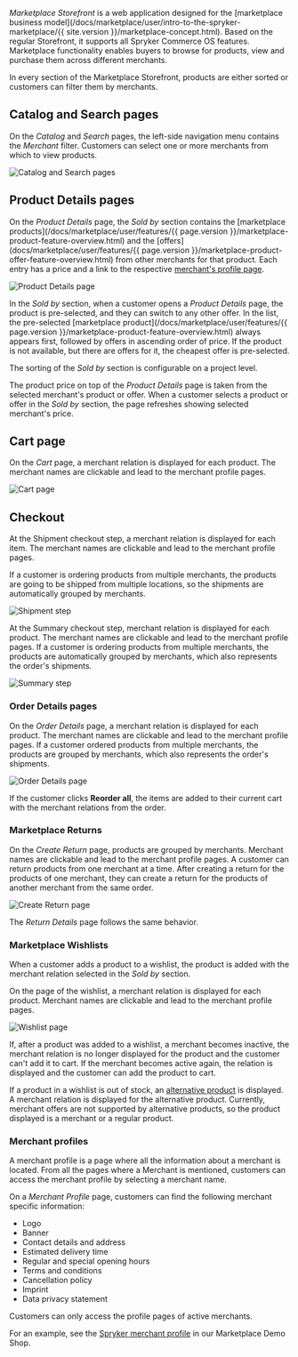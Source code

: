 *Marketplace Storefront* is a web application designed for the [marketplace business model](/docs/marketplace/user/intro-to-the-spryker-marketplace/{{ site.version }}/marketplace-concept.html). Based on the regular Storefront, it supports all Spryker Commerce OS features. Marketplace functionality enables buyers to browse for products, view and purchase them across different merchants.

In every section of the Marketplace Storefront, products are either sorted or customers can filter them by merchants.

## Catalog and Search pages

On the *Catalog* and *Search* pages, the left-side navigation menu contains the *Merchant* filter. Customers can select one or more merchants from which to view products.

![Catalog and Search pages](https://spryker.s3.eu-central-1.amazonaws.com/docs/Marketplace/user+guides/Intro+to+the+Spryker+Marketplace/Marketplace+Storefront/catalog-and-search-pages.png)

## Product Details pages

On the *Product Details* page, the *Sold by* section contains the [marketplace products](/docs/marketplace/user/features/{{ page.version }}/marketplace-product-feature-overview.html) and the [offers](docs/marketplace/user/features/{{ page.version }}/marketplace-product-offer-feature-overview.html) from other merchants for that product. Each entry has a price and a link to the respective [merchant's profile page](#merchant-profiles).

![Product Details page](https://spryker.s3.eu-central-1.amazonaws.com/docs/Marketplace/user+guides/Intro+to+the+Spryker+Marketplace/Marketplace+Storefront/product-details-page.png)

In the *Sold by* section, when a customer opens a *Product Details* page, the product is pre-selected, and they can switch to any other offer. In the list, the pre-selected [marketplace product](/docs/marketplace/user/features/{{ page.version }}/marketplace-product-feature-overview.html) always appears first, followed by offers in ascending order of price. If the product is not available, but there are offers for it, the cheapest offer is pre-selected.

The sorting of the *Sold by* section is configurable on a project level.

The product price on top of the *Product Details* page is taken from the selected merchant's product or offer. When a customer selects a product or offer in the *Sold by* section, the page refreshes showing selected merchant's price.

## Cart page

On the *Cart* page, a merchant relation is displayed for each product. The merchant names are clickable and lead to the merchant profile pages.

![Cart page](https://spryker.s3.eu-central-1.amazonaws.com/docs/Marketplace/user+guides/Intro+to+the+Spryker+Marketplace/Marketplace+Storefront/cart-merchant-relations.png)



## Checkout

At the Shipment checkout step, a merchant relation is displayed for each item. The merchant names are clickable and lead to the merchant profile pages.


If a customer is ordering products from multiple merchants, the products are going to be shipped from multiple locations, so the shipments <!---LINK--> are automatically grouped by merchants.

![Shipment step](https://spryker.s3.eu-central-1.amazonaws.com/docs/Marketplace/user+guides/Intro+to+the+Spryker+Marketplace/Marketplace+Storefront/shipment-step.png)

At the Summary checkout step,  merchant relation is displayed for each product. The merchant names are clickable and lead to the merchant profile pages. If a customer is ordering products from multiple merchants, the products are automatically grouped by merchants, which also represents the order's shipments.

![Summary step](https://spryker.s3.eu-central-1.amazonaws.com/docs/Marketplace/user+guides/Intro+to+the+Spryker+Marketplace/Marketplace+Storefront/summary-step.png)


### Order Details pages

On the *Order Details* page, a merchant relation is displayed for each product. The merchant names are clickable and lead to the merchant profile pages. If a customer ordered products from multiple merchants, the products are grouped by merchants, which also represents the order's shipments.

![Order Details page](https://spryker.s3.eu-central-1.amazonaws.com/docs/Marketplace/user+guides/Intro+to+the+Spryker+Marketplace/Marketplace+Storefront/order-details-page.png)

If the customer clicks **Reorder all**, the items are added to their current cart with the merchant relations from the order.

### Marketplace Returns

On the *Create Return* page, products are grouped by merchants. Merchant names are clickable and lead to the merchant profile pages. A customer can return products from one merchant at a time. After creating a return for the products of one merchant, they can create a return for the products of another merchant from the same order.

![Create Return page](https://spryker.s3.eu-central-1.amazonaws.com/docs/Marketplace/user+guides/Intro+to+the+Spryker+Marketplace/Marketplace+Storefront/create-return-page.png)

The *Return Details* page follows the same behavior.


### Marketplace Wishlists

When a customer adds a product to a wishlist, the product is added with the merchant relation selected in the *Sold by* section.

On the page of the wishlist, a merchant relation is displayed for each product. Merchant names are clickable and lead to the merchant profile pages.

![Wishlist page](https://spryker.s3.eu-central-1.amazonaws.com/docs/Marketplace/user+guides/Intro+to+the+Spryker+Marketplace/Marketplace+Storefront/wishlist-page.png)

If, after a product was added to a wishlist, a merchant becomes inactive, the merchant relation is no longer displayed for the product and the customer can't add it to cart. If the merchant becomes active again, the relation is displayed and the customer can add the product to cart.

If a product in a wishlist is out of stock, an [alternative product](https://documentation.spryker.com/docs/alternative-products-overview) is displayed. A merchant relation is displayed for the alternative product. Currently, merchant offers are not supported by alternative products, so the product displayed is a merchant or a regular product.



### Merchant profiles

A merchant profile is a page where all the information about a merchant is located. From all the pages where a Merchant is mentioned, customers can access the merchant profile by selecting a merchant name.

On a *Merchant Profile* page, customers can find the following merchant specific information:
* Logo
* Banner
* Contact details and address
* Estimated delivery time
* Regular and special opening hours
* Terms and conditions
* Cancellation policy
* Imprint
* Data privacy statement

Customers can only access the profile pages of active merchants.

For an example, see the [Spryker merchant profile](https://www.de.marketplace.demo-spryker.com/en/merchant/spryker) in our Marketplace Demo Shop.
